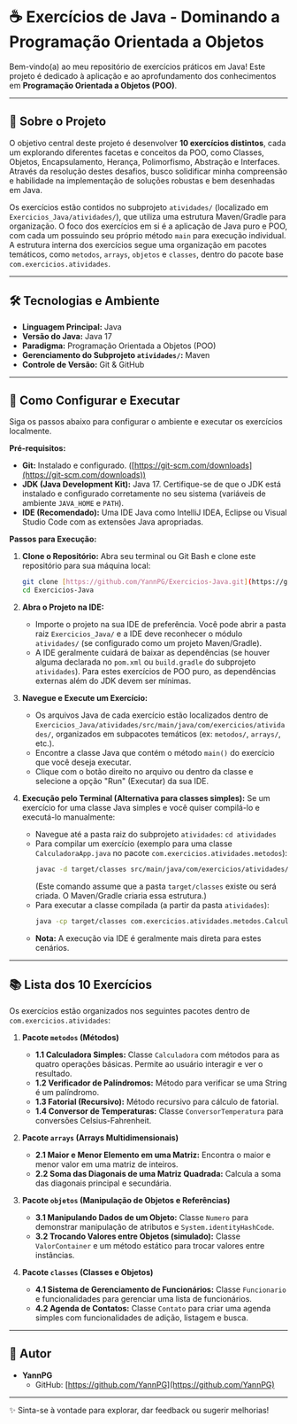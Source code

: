 # ☕ Exercícios de Java - Dominando a Programação Orientada a Objetos

Bem-vindo(a) ao meu repositório de exercícios práticos em Java! Este projeto é dedicado à aplicação e ao aprofundamento dos conhecimentos em **Programação Orientada a Objetos (POO)**.

---

## 🎯 Sobre o Projeto

O objetivo central deste projeto é desenvolver **10 exercícios distintos**, cada um explorando diferentes facetas e conceitos da POO, como Classes, Objetos, Encapsulamento, Herança, Polimorfismo, Abstração e Interfaces. Através da resolução destes desafios, busco solidificar minha compreensão e habilidade na implementação de soluções robustas e bem desenhadas em Java.

Os exercícios estão contidos no subprojeto `atividades/` (localizado em `Exercicios_Java/atividades/`), que utiliza uma estrutura Maven/Gradle para organização. O foco dos exercícios em si é a aplicação de Java puro e POO, com cada um possuindo seu próprio método `main` para execução individual. A estrutura interna dos exercícios segue uma organização em pacotes temáticos, como `metodos`, `arrays`, `objetos` e `classes`, dentro do pacote base `com.exercicios.atividades`.

---

## 🛠️ Tecnologias e Ambiente

* **Linguagem Principal:** Java
* **Versão do Java:** Java 17
* **Paradigma:** Programação Orientada a Objetos (POO)
* **Gerenciamento do Subprojeto `atividades/`:** Maven
* **Controle de Versão:** Git & GitHub

---

## 🚀 Como Configurar e Executar

Siga os passos abaixo para configurar o ambiente e executar os exercícios localmente.

**Pré-requisitos:**

* **Git:** Instalado e configurado. ([https://git-scm.com/downloads](https://git-scm.com/downloads))
* **JDK (Java Development Kit):** Java 17. Certifique-se de que o JDK está instalado e configurado corretamente no seu sistema (variáveis de ambiente `JAVA_HOME` e `PATH`).
* **IDE (Recomendado):** Uma IDE Java como IntelliJ IDEA, Eclipse ou Visual Studio Code com as extensões Java apropriadas.

**Passos para Execução:**

1.  **Clone o Repositório:**
    Abra seu terminal ou Git Bash e clone este repositório para sua máquina local:
    ```bash
    git clone [https://github.com/YannPG/Exercicios-Java.git](https://github.com/YannPG/Exercicios-Java.git)
    cd Exercicios-Java
    ```

2.  **Abra o Projeto na IDE:**
    * Importe o projeto na sua IDE de preferência. Você pode abrir a pasta raiz `Exercicios_Java/` e a IDE deve reconhecer o módulo `atividades/` (se configurado como um projeto Maven/Gradle).
    * A IDE geralmente cuidará de baixar as dependências (se houver alguma declarada no `pom.xml` ou `build.gradle` do subprojeto `atividades`). Para estes exercícios de POO puro, as dependências externas além do JDK devem ser mínimas.

3.  **Navegue e Execute um Exercício:**
    * Os arquivos Java de cada exercício estão localizados dentro de `Exercicios_Java/atividades/src/main/java/com/exercicios/atividades/`, organizados em subpacotes temáticos (ex: `metodos/`, `arrays/`, etc.).
    * Encontre a classe Java que contém o método `main()` do exercício que você deseja executar.
    * Clique com o botão direito no arquivo ou dentro da classe e selecione a opção "Run" (Executar) da sua IDE.

4.  **Execução pelo Terminal (Alternativa para classes simples):**
    Se um exercício for uma classe Java simples e você quiser compilá-lo e executá-lo manualmente:
    * Navegue até a pasta raiz do subprojeto `atividades`: `cd atividades`
    * Para compilar um exercício (exemplo para uma classe `CalculadoraApp.java` no pacote `com.exercicios.atividades.metodos`):
        ```bash
        javac -d target/classes src/main/java/com/exercicios/atividades/metodos/CalculadoraApp.java
        ```
        (Este comando assume que a pasta `target/classes` existe ou será criada. O Maven/Gradle criaria essa estrutura.)
    * Para executar a classe compilada (a partir da pasta `atividades`):
        ```bash
        java -cp target/classes com.exercicios.atividades.metodos.CalculadoraApp
        ```
    * **Nota:** A execução via IDE é geralmente mais direta para estes cenários.

---

## 📚 Lista dos 10 Exercícios

Os exercícios estão organizados nos seguintes pacotes dentro de `com.exercicios.atividades`:

1.  **Pacote `metodos` (Métodos)**
    * **1.1 Calculadora Simples:** Classe `Calculadora` com métodos para as quatro operações básicas. Permite ao usuário interagir e ver o resultado.
    * **1.2 Verificador de Palíndromos:** Método para verificar se uma String é um palíndromo.
    * **1.3 Fatorial (Recursivo):** Método recursivo para cálculo de fatorial.
    * **1.4 Conversor de Temperaturas:** Classe `ConversorTemperatura` para conversões Celsius-Fahrenheit.

2.  **Pacote `arrays` (Arrays Multidimensionais)**
    * **2.1 Maior e Menor Elemento em uma Matriz:** Encontra o maior e menor valor em uma matriz de inteiros.
    * **2.2 Soma das Diagonais de uma Matriz Quadrada:** Calcula a soma das diagonais principal e secundária.

3.  **Pacote `objetos` (Manipulação de Objetos e Referências)**
    * **3.1 Manipulando Dados de um Objeto:** Classe `Numero` para demonstrar manipulação de atributos e `System.identityHashCode`.
    * **3.2 Trocando Valores entre Objetos (simulado):** Classe `ValorContainer` e um método estático para trocar valores entre instâncias.

4.  **Pacote `classes` (Classes e Objetos)**
    * **4.1 Sistema de Gerenciamento de Funcionários:** Classe `Funcionario` e funcionalidades para gerenciar uma lista de funcionários.
    * **4.2 Agenda de Contatos:** Classe `Contato` para criar uma agenda simples com funcionalidades de adição, listagem e busca.

---

## 👤 Autor

* **YannPG**
    * GitHub: [https://github.com/YannPG](https://github.com/YannPG)

---

✨ Sinta-se à vontade para explorar, dar feedback ou sugerir melhorias!
